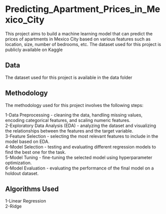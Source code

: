 # Predicting_Apartment_Prices_in_Mexico_City
This project aims to build a machine learning model that can predict the prices of apartments in Mexico City based on various features such as location, size, number of bedrooms, etc. The dataset used for this project is publicly available on Kaggle 
## Data
 The dataset used for this project is available in the data folder 
## Methodology
  The methodology used for this project involves the following steps:

1-Data Preprocessing - cleaning the data, handling missing values, encoding categorical features, and scaling numeric features.
<br>
2-Exploratory Data Analysis (EDA) - analyzing the dataset and visualizing the relationships between the features and the target variable.
<br>
3-Feature Selection - selecting the most relevant features to include in the model based on EDA.
<br>
4-Model Selection - testing and evaluating different regression models to find the best one for the task.
<br>
5-Model Tuning - fine-tuning the selected model using hyperparameter optimization.
<br>
6-Model Evaluation - evaluating the performance of the final model on a holdout dataset.

## Algorithms Used
1-Linear Regression
<br>
2-Ridge


